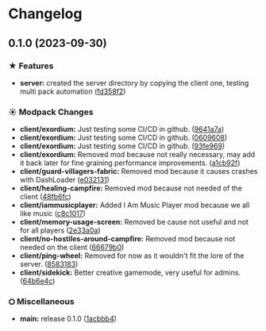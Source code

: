 # Changelog

## 0.1.0 (2023-09-30)


### ★ Features

* **server:** created the server directory by copying the client one, testing multi pack automation ([fd358f2](https://github.com/Conquerix/The-InBetween/commit/fd358f232f57692e72755b998f07d0a0d7885553))


### ☀ Modpack Changes

* **client/exordium:** Just testing some CI/CD in github. ([9641a7a](https://github.com/Conquerix/The-InBetween/commit/9641a7ac466d745dd433e62c80926d9b5b0d3bdb))
* **client/exordium:** Just testing some CI/CD in github. ([0609608](https://github.com/Conquerix/The-InBetween/commit/0609608453187a9e8d9c3a839916749bd9f115ac))
* **client/exordium:** Just testing some CI/CD in github. ([93fe969](https://github.com/Conquerix/The-InBetween/commit/93fe969b98384efadab2643765f5e1b10447afd2))
* **client/exordium:** Removed mod because not really necessary, may add it back later for fine graining performance improvements. ([a1cb92f](https://github.com/Conquerix/The-InBetween/commit/a1cb92f614f94fe4db99289cd06629e578b64fcc))
* **client/guard-villagers-fabric:** Removed mod because it causes crashes with DashLoader ([e032131](https://github.com/Conquerix/The-InBetween/commit/e032131d26d769d2d47d8875f99b76ac6626628e))
* **client/healing-campfire:** Removed mod because not needed of the client ([48fb6fc](https://github.com/Conquerix/The-InBetween/commit/48fb6fc1f66ad9f0c9055d6fe0f2923a33fdac57))
* **client/iammusicplayer:** Added I Am Music Player mod because we all like music ([c8c1017](https://github.com/Conquerix/The-InBetween/commit/c8c1017e4a8db7457c8f5d1a13f7f0c6bea23ef2))
* **client/memory-usage-screen:** Removed be cause not useful and not for all players ([2e33a0a](https://github.com/Conquerix/The-InBetween/commit/2e33a0a8e4afe52ee130296f500fbaf5440f3cce))
* **client/no-hostiles-around-campfire:** Removed mod because not needed on the client ([66679b0](https://github.com/Conquerix/The-InBetween/commit/66679b08ad85442573657850608c4cb9300c4c2a))
* **client/ping-wheel:** Removed for now as it wouldn't fit the lore of the server. ([8583183](https://github.com/Conquerix/The-InBetween/commit/858318300a1971366cdfcb38f7a21e91833e889a))
* **client/sidekick:** Better creative gamemode, very useful for admins. ([64b6e4c](https://github.com/Conquerix/The-InBetween/commit/64b6e4c76ad79d1ded4e75fa72faedb229fdaaeb))


### ⛭ Miscellaneous

* **main:** release 0.1.0 ([1acbbb4](https://github.com/Conquerix/The-InBetween/commit/1acbbb43db5f46c6a51e66d1d21b21583d3136dd))

